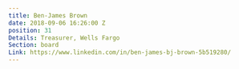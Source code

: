 ```yaml
---
title: Ben-James Brown
date: 2018-09-06 16:26:00 Z
position: 31
Details: Treasurer, Wells Fargo
Section: board
Link: https://www.linkedin.com/in/ben-james-bj-brown-5b519280/
---
```


